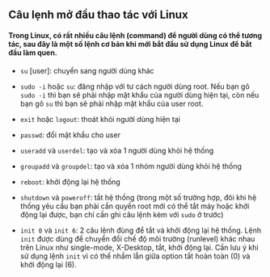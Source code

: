 ## Câu lẹnh mở đầu thao tác với Linux

#### Trong Linux, có rất nhiều câu lệnh (command) để người dùng có thể tương tác, sau đây là một số lệnh cơ bản khi mới bắt đầu sử dụng Linux để bắt đầu làm quen.

- `su` [user]: chuyển sang người dùng khác

- `sudo -i` hoặc `su`: đăng nhập với tư cách người dùng root. Nếu bạn gõ `sudo -i` thì bạn sẽ phải nhập mật khẩu của người dùng hiện tại, còn nếu bạn gõ `su` thì bạn sẽ phải nhập mật khẩu của user root.

- `exit` hoặc `logout`: thoát khỏi người dùng hiện tại

- `passwd`: đổi mật khẩu cho user

- `useradd` và `userdel`: tạo và xóa 1 người dùng khỏi hệ thống

- `groupadd` và `groupdel`: tạo và xóa 1 nhóm người dùng khỏi hệ thống

- `reboot`: khởi động lại hệ thống

- `shutdown` và `poweroff`: tắt hệ thống (trong một số trường hợp, đôi khi hệ thống yêu cầu bạn phải cần quyền root mới có thể tắt máy hoặc khởi động lại được, bạn chỉ cần ghi câu lệnh kèm với `sudo` ở trước)

- `init 0` và `init 6`: 2 câu lệnh đùng để tắt và khởi động lại hệ thống. Lệnh `init` được dùng để chuyển đổi chế độ môi trường (runlevel) khác nhau trên Linux như single-mode, X-Desktop, tắt, khởi động lại. Cần lưu ý khi sử dụng lệnh `init` vì có thể nhầm lẫn giữa option tắt hoàn toàn (0) và khởi động lại (6).
